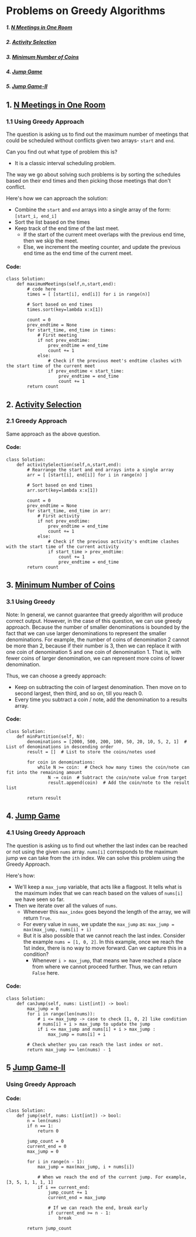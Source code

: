 # Problems on Greedy Algorithms

##### 1. [N Meetings in One Room](#1-n-meetings-in-one-room-1)
##### 2. [Activity Selection](#2-activity-selection-1)
##### 3. [Minimum Number of Coins](#3-minimum-number-of-coins-1)
##### 4. [Jump Game](#4-jump-game-1)
##### 5. [Jump Game-II](#5-jump-game-ii-1)

## 1. [N Meetings in One Room](https://www.geeksforgeeks.org/problems/n-meetings-in-one-room-1587115620/1)

### 1.1 Using Greedy Approach
The question is asking us to find out the maximum number of meetings that could be scheduled without conflicts given two arrays- ```start``` and ```end```. 

Can you find out what type of problem this is?
- It is a classic interval scheduling problem. 

The way we go about solving such problems is by sorting the schedules based on their end times and then picking those meetings that don't conflict. 

Here's how we can approach the solution:
- Combine the ```start``` and ```end``` arrays into a single array of the form: ```[start_i, end_i]```
- Sort the list based on the times
- Keep track of the end time of the last meet.
    - If the start of the current meet overlaps with the previous end time, then we skip the meet. 
    - Else, we increment the meeting counter, and update the previous end time as the end time of the current meet. 

#### Code:
```
class Solution:
    def maximumMeetings(self,n,start,end):
        # code here
        times = [ [start[i], end[i]] for i in range(n)]
        
        # Sort based on end times
        times.sort(key=lambda x:x[1])
        
        count = 0
        prev_endtime = None
        for start_time, end_time in times:
            # First meeting
            if not prev_endtime:
                prev_endtime = end_time
                count += 1
            else:
                # Check if the previous meet's endtime clashes with the start time of the current meet
                if prev_endtime < start_time:
                    prev_endtime = end_time
                    count += 1
        return count    
```

## 2. [Activity Selection](https://www.geeksforgeeks.org/problems/activity-selection-1587115620/1)

### 2.1 Greedy Approach
Same approach as the above question. 

#### Code:
```
class Solution:
    def activitySelection(self,n,start,end):
        # Rearrange the start and end arrays into a single array
        arr = [ [start[i], end[i]] for i in range(n) ]

        # Sort based on end times
        arr.sort(key=lambda x:x[1])

        count = 0
        prev_endtime = None
        for start_time, end_time in arr:
            # First activity
            if not prev_endtime:
                prev_endtime = end_time
                count += 1
            else:
                # Check if the previous activity's endtime clashes with the start time of the current activity
                if start_time > prev_endtime:
                    count += 1
                    prev_endtime = end_time
        return count
```

## 3. [Minimum Number of Coins](https://www.geeksforgeeks.org/problems/-minimum-number-of-coins4426/1)

### 3.1 Using Greedy

Note: In general, we cannot guarantee that greedy algorithm will produce correct output. However, in the case of this question, we can use greedy approach. Because the number of smaller denominations is bounded by the fact that we can use larger denominations to represent the smaller denominations. For example, the number of coins of denomination 2 cannot be more than 2, because if their number is 3, then we can replace it with one coin of denomination 5 and one coin of denomination 1. That is, with fewer coins of larger denomination, we can represent more coins of lower denomination. 

Thus, we can choose a greedy approach:
- Keep on subtracting the coin of largest denomination. Then move on to second largest, then third, and so on, till you reach 0. 
- Every time you subtract a coin / note, add the denomination to a results array.
#### Code:
```
class Solution:
    def minPartition(self, N):
        denominations = [2000, 500, 200, 100, 50, 20, 10, 5, 2, 1]  # List of denominations in descending order
        result = []  # List to store the coins/notes used
        
        for coin in denominations:
            while N >= coin:  # Check how many times the coin/note can fit into the remaining amount
                N -= coin  # Subtract the coin/note value from target
                result.append(coin)  # Add the coin/note to the result list
        
        return result
```


## 4. [Jump Game](https://leetcode.com/problems/jump-game/description/)

### 4.1 Using Greedy Approach

The question is asking us to find out whether the last index can be reached or not using the given ```nums``` array. ```nums[i]``` corresponds to the maximum jump we can take from the ```ith``` index. We can solve this problem using the Greedy Approach. 

Here's how:
- We'll keep a ```max_jump``` variable, that acts like a flagpost. It tells what is the maximum index that we can reach based on the values of ```nums[i]``` we have seen so far. 
- Then we iterate over all the values of ```nums```.
    - Whenever this ```max_index``` goes beyond the length of the array, we will return ```True```. 
    - For every value in ```nums```, we update the ```max_jump``` as: ```max_jump = max(max_jump, nums[i] + i)```
    - But it is also possible that we cannot reach the last index. Consider the example ```nums = [1, 0, 2]```. In this example, once we reach the 1st index, there is no way to move forward. Can we capture this in a condition?
        - Whenever ```i > max_jump```, that means we have reached a place from where we cannot proceed further. Thus, we can return ```False``` here. 

#### Code:
```
class Solution:
    def canJump(self, nums: List[int]) -> bool:
        max_jump = 0
        for i in range(len(nums)):
            # i <= max_jump -> case to check [1, 0, 2] like condition
            # nums[i] + i > max_jump to update the jump
            if i <= max_jump and nums[i] + i > max_jump :
                max_jump = nums[i] + i
        
        # Check whether you can reach the last index or not.
        return max_jump >= len(nums) - 1
```


## 5 [Jump Game-II](https://leetcode.com/problems/jump-game-ii/)

### Using Greedy Approach

#### Code:
```
class Solution:
    def jump(self, nums: List[int]) -> bool:
        n = len(nums)
        if n == 1:
            return 0
        
        jump_count = 0
        current_end = 0
        max_jump = 0
        
        for i in range(n - 1):
            max_jump = max(max_jump, i + nums[i])

            # When we reach the end of the current jump. For example, [3, 5, 1, 1, 1, 1]
            if i == current_end:
                jump_count += 1
                current_end = max_jump
                
                # If we can reach the end, break early
                if current_end >= n - 1:
                    break
        
        return jump_count
```